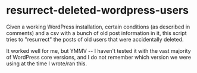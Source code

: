 resurrect-deleted-wordpress-users
=================================

Given a working WordPress installation, certain conditions (as described in comments) and a csv with a bunch of old post information in it, this script tries to "resurrect" the posts of old users that were accidentally deleted. 

It worked well for me, but YMMV -- I haven't tested it with the vast majority of WordPress core versions, and I do not remember which version we were using at the time I wrote/ran this. 

